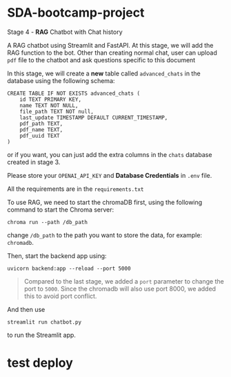 # SDA-bootcamp-project

Stage 4 - **RAG** Chatbot with Chat history

A RAG chatbot using Streamlit and FastAPI. At this stage, we will add the RAG function to the bot.
Other than creating normal chat, user can upload `pdf` file to the chatbot and ask questions specific to this document 

In this stage, we will create a **new** table called `advanced_chats` in the database using the following schema:
```
CREATE TABLE IF NOT EXISTS advanced_chats (
    id TEXT PRIMARY KEY,
    name TEXT NOT NULL,
    file_path TEXT NOT null,
    last_update TIMESTAMP DEFAULT CURRENT_TIMESTAMP,
    pdf_path TEXT,
    pdf_name TEXT,
    pdf_uuid TEXT
)
```
or if you want, you can just add the extra columns in the `chats` database created in stage 3.

Please store your `OPENAI_API_KEY` and **Database Credentials** in `.env` file.

All the requirements are in the `requirements.txt`

To use RAG, we need to start the chromaDB first, using the following command to start the Chroma server:
```
chroma run --path /db_path
```
change `/db_path` to the path you want to store the data, for example: `chromadb`.

Then, start the backend app using:

```
uvicorn backend:app --reload --port 5000
```

> Compared to the last stage, we added a `port` parameter to change the port to `5000`. Since the chromadb will also use port 8000, we added this to avoid port conflict.

And then use 
```
streamlit run chatbot.py
```
to run the Streamlit app.
# test deploy
